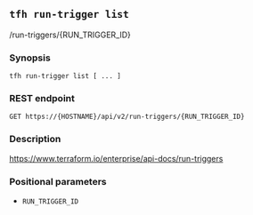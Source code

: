 ## `tfh run-trigger list`

/run-triggers/{RUN_TRIGGER_ID}

### Synopsis

    tfh run-trigger list [ ... ]

### REST endpoint

    GET https://{HOSTNAME}/api/v2/run-triggers/{RUN_TRIGGER_ID}

### Description

https://www.terraform.io/enterprise/api-docs/run-triggers

### Positional parameters

* `RUN_TRIGGER_ID`

